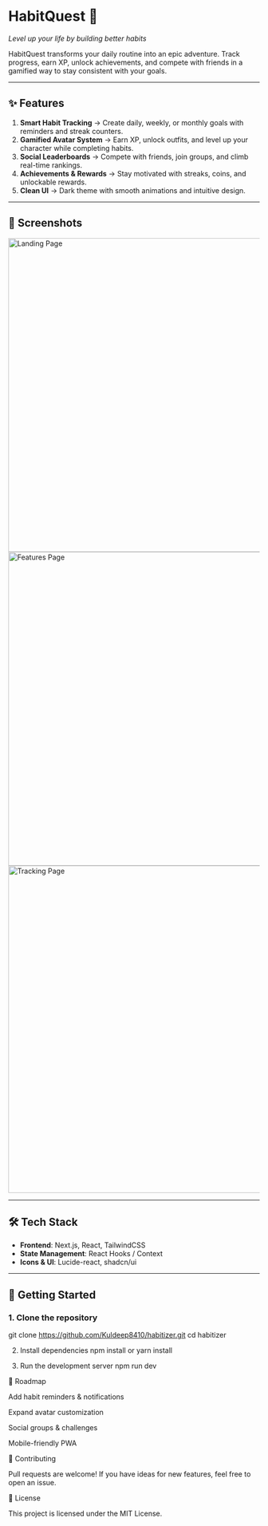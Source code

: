 # HabitQuest 🚀  

*Level up your life by building better habits*  

HabitQuest transforms your daily routine into an epic adventure. Track progress, earn XP, unlock achievements, and compete with friends in a gamified way to stay consistent with your goals.  

---

## ✨ Features  

1. **Smart Habit Tracking** → Create daily, weekly, or monthly goals with reminders and streak counters.  
2. **Gamified Avatar System** → Earn XP, unlock outfits, and level up your character while completing habits.  
3. **Social Leaderboards** → Compete with friends, join groups, and climb real-time rankings.  
4. **Achievements & Rewards** → Stay motivated with streaks, coins, and unlockable rewards.  
5. **Clean UI** → Dark theme with smooth animations and intuitive design.  

---

## 📸 Screenshots  

<img width="1229" height="629" alt="Landing Page" src="https://github.com/user-attachments/assets/c26e896d-b6c3-47b7-a7a2-d5f53134e611" />  
<img width="1229" height="629" alt="Features Page" src="https://github.com/user-attachments/assets/b709d4bb-4ad9-4771-b91c-1147f44f6f0f" />  
<img width="1237" height="656" alt="Tracking Page" src="https://github.com/user-attachments/assets/02041600-a96a-4ea6-8c5d-0c1dee81d428" />  

---

## 🛠️ Tech Stack  

- **Frontend**: Next.js, React, TailwindCSS  
- **State Management**: React Hooks / Context  
- **Icons & UI**: Lucide-react, shadcn/ui  

---

## 🚀 Getting Started  

### 1. Clone the repository  
git clone https://github.com/Kuldeep8410/habitizer.git
cd habitizer

2. Install dependencies
npm install or
yarn install

3. Run the development server
npm run dev

📌 Roadmap

 Add habit reminders & notifications

 Expand avatar customization

 Social groups & challenges

 Mobile-friendly PWA

🤝 Contributing

Pull requests are welcome!
If you have ideas for new features, feel free to open an issue.

📜 License

This project is licensed under the MIT License.





